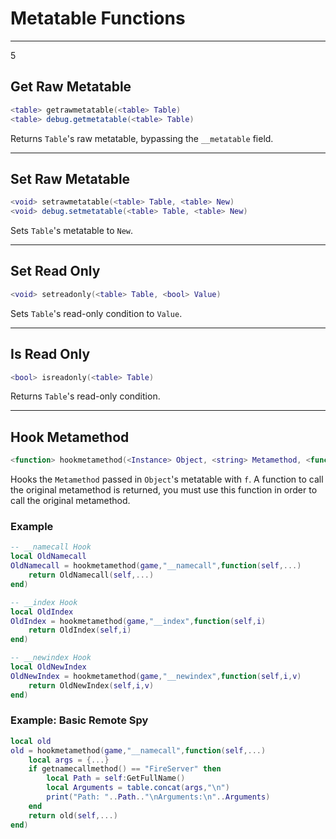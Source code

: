 # Metatable Functions
---

5

## Get Raw Metatable

```lua
<table> getrawmetatable(<table> Table)
<table> debug.getmetatable(<table> Table)
```

Returns `Table`'s raw metatable, bypassing the `__metatable` field.

***

## Set Raw Metatable 

```lua
<void> setrawmetatable(<table> Table, <table> New)
<void> debug.setmetatable(<table> Table, <table> New)
```

Sets `Table`'s metatable to `New`.

***

## Set Read Only

```lua
<void> setreadonly(<table> Table, <bool> Value)
```

Sets `Table`'s read-only condition to `Value`.

***

## Is Read Only 

```lua
<bool> isreadonly(<table> Table)
```

Returns `Table`'s read-only condition.

***

## Hook Metamethod

```lua
<function> hookmetamethod(<Instance> Object, <string> Metamethod, <function> f)
```

Hooks the `Metamethod` passed in `Object`'s metatable with `f`. A function to call the original metamethod is returned, you must use this function in order to call the original metamethod.

### Example

```lua
-- __namecall Hook
local OldNamecall
OldNamecall = hookmetamethod(game,"__namecall",function(self,...)
    return OldNamecall(self,...)
end)

-- __index Hook
local OldIndex
OldIndex = hookmetamethod(game,"__index",function(self,i)
    return OldIndex(self,i)
end)

-- __newindex Hook
local OldNewIndex
OldNewIndex = hookmetamethod(game,"__newindex",function(self,i,v)
    return OldNewIndex(self,i,v)
end)
```

### Example: Basic Remote Spy

```lua
local old
old = hookmetamethod(game,"__namecall",function(self,...)
	local args = {...}
	if getnamecallmethod() == "FireServer" then
        local Path = self:GetFullName()
        local Arguments = table.concat(args,"\n")
		print("Path: "..Path.."\nArguments:\n"..Arguments)
	end
	return old(self,...)
end)
```

